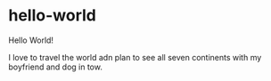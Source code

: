 # hello-world
Hello World!

I love to travel the world adn plan to see all seven continents with my boyfriend and dog in tow.

